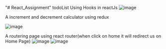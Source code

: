 "# React_Assignment" 
todoList Using Hooks in reactJs 
![image](https://user-images.githubusercontent.com/126470029/223944501-926b1fd1-f844-4760-b2ee-6ef9a0e931be.png)


A increment and decrement calculator using redux

![image](https://user-images.githubusercontent.com/126470029/223944842-c63b25b4-05ba-4b53-aa24-98e397895a61.png)


A routering page using react router(when click on home it will redirect us on Home Page)
![image](https://user-images.githubusercontent.com/126470029/223945314-5571724d-c299-4b13-817d-3fe1b337ec61.png)
![image](https://user-images.githubusercontent.com/126470029/223945352-8b7f58ec-1c68-4e0b-a944-c29c859e01f2.png)

